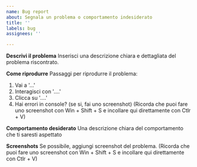 ```yaml
---
name: Bug report
about: Segnala un problema o comportamento indesiderato
title: ''
labels: bug
assignees: ''

---
```


**Descrivi il problema**
Inserisci una descrizione chiara e dettagliata del problema riscontrato.

**Come riprodurre**
Passaggi per riprodurre il problema:
1. Vai a '...'
2. Interagisci con '....'
3. Clicca su '....'
4. Hai errori in console? (se si, fai uno screenshot)
(Ricorda che puoi fare uno screenshot con Win + Shift + S e incollare qui direttamente con Ctlr + V)

**Comportamento desiderato**
Una descrizione chiara del comportamento che ti saresti aspettato

**Screenshots**
Se possibile, aggiungi screenshot del problema.
(Ricorda che puoi fare uno screenshot con Win + Shift + S e incollare qui direttamente con Ctlr + V)
